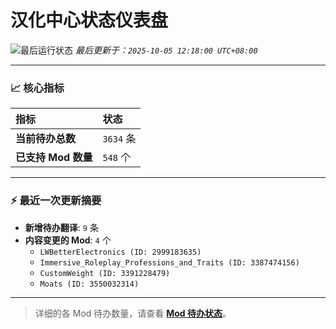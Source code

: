 # 汉化中心状态仪表盘

![最后运行状态](https://img.shields.io/badge/Last%20Run-Success-green)
*最后更新于：`2025-10-05 12:18:00 UTC+08:00`*

---

### 📈 **核心指标**

| 指标 | 状态 |
| :--- | :--- |
| **当前待办总数** | ``3634`` 条 |
| **已支持 Mod 数量** | ``548`` 个 |

---

### ⚡ **最近一次更新摘要**

*   **新增待办翻译**: `9` 条
*   **内容变更的 Mod**: `4` 个
    *   `LWBetterElectronics (ID: 2999183635)`
    *   `Immersive_Roleplay_Professions_and_Traits (ID: 3387474156)`
    *   `CustomWeight (ID: 3391228479)`
    *   `Moats (ID: 3550032314)`

---

> 详细的各 Mod 待办数量，请查看 [**Mod 待办状态**](MOD_TODO_STATUS.md)。
